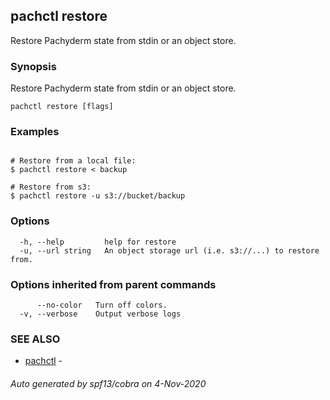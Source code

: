 ## pachctl restore

Restore Pachyderm state from stdin or an object store.

### Synopsis

Restore Pachyderm state from stdin or an object store.

```
pachctl restore [flags]
```

### Examples

```

# Restore from a local file:
$ pachctl restore < backup

# Restore from s3:
$ pachctl restore -u s3://bucket/backup
```

### Options

```
  -h, --help         help for restore
  -u, --url string   An object storage url (i.e. s3://...) to restore from.
```

### Options inherited from parent commands

```
      --no-color   Turn off colors.
  -v, --verbose    Output verbose logs
```

### SEE ALSO

* [pachctl](pachctl.md)	 - 

###### Auto generated by spf13/cobra on 4-Nov-2020
